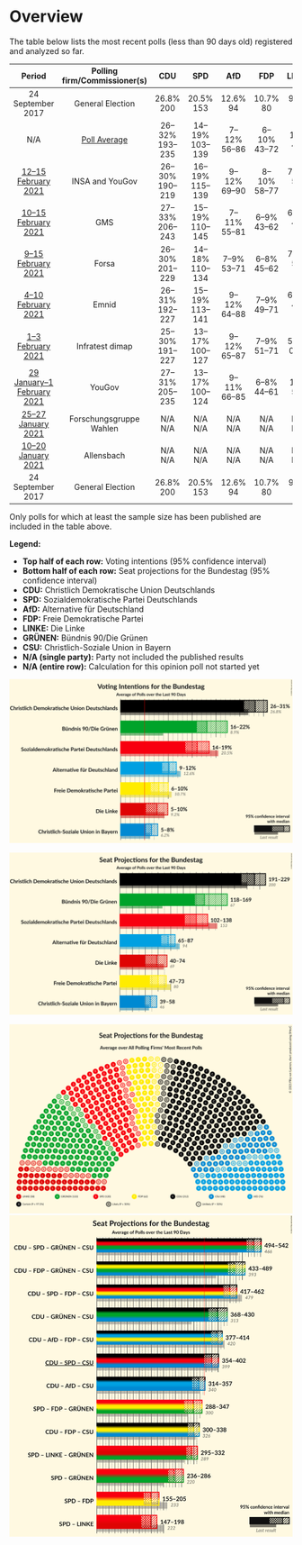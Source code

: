 # Overview

The table below lists the most recent polls (less than 90 days old) registered and analyzed so far.

| Period     | Polling firm/Commissioner(s) | CDU | SPD | AfD | FDP | LINKE | GRÜNEN | CSU |
|:----------:|:----------------------------:|:--:|:--:|:--:|:--:|:--:|:--:|:--:|
| 24 September 2017 | General Election | 26.8% <br> 200 | 20.5% <br> 153 | 12.6% <br> 94 | 10.7% <br> 80 | 9.2% <br> 69 | 8.9% <br> 67 | 6.2% <br> 46 |
| N/A | [Poll Average](average.html) | 26–32% <br> 193–235 | 14–19% <br> 103–139 | 7–12% <br> 56–86 | 6–10% <br> 43–72 | 5–10% <br> 41–73 | 16–22% <br> 119–167 | 5–8% <br> 40–60 |
| [12–15 February 2021](2021-02-15-INSAandYouGov.html) | INSA and YouGov | 26–30% <br> 190–219 | 16–19% <br> 115–139 | 9–12% <br> 69–90 | 8–10% <br> 58–77 | 7–9% <br> 51–70 | 16–19% <br> 117–139 | 5–7% <br> 38–52 |
| [10–15 February 2021](2021-02-15-GMS.html) | GMS | 27–33% <br> 206–243 | 15–19% <br> 110–145 | 7–11% <br> 55–81 | 6–9% <br> 43–62 | 6–9% <br> 43–62 | 16–21% <br> 118–151 | 6–9% <br> 43–64 |
| [9–15 February 2021](2021-02-15-Forsa.html) | Forsa | 26–30% <br> 201–229 | 14–18% <br> 110–134 | 7–9% <br> 53–71 | 6–8% <br> 45–62 | 7–9% <br> 55–69 | 17–21% <br> 134–158 | 6–8% <br> 43–57 |
| [4–10 February 2021](2021-02-10-Emnid.html) | Emnid | 26–31% <br> 192–227 | 15–19% <br> 113–141 | 9–12% <br> 64–88 | 7–9% <br> 49–71 | 6–8% <br> 43–64 | 16–20% <br> 116–149 | 5–8% <br> 40–58 |
| [1–3 February 2021](2021-02-03-Infratestdimap.html) | Infratest dimap | 25–30% <br> 191–227 | 13–17% <br> 100–127 | 9–12% <br> 65–87 | 7–9% <br> 51–71 | 5–7% <br> 0–55 | 19–23% <br> 143–175 | 5–8% <br> 40–59 |
| [29 January–1 February 2021](2021-02-01-YouGov.html) | YouGov | 27–31% <br> 205–235 | 13–17% <br> 100–124 | 9–11% <br> 66–85 | 6–8% <br> 44–61 | 8–10% <br> 59–77 | 16–20% <br> 122–146 | 6–8% <br> 43–59 |
| [25–27 January 2021](2021-01-27-ForschungsgruppeWahlen.html) | Forschungsgruppe Wahlen | N/A <br> N/A | N/A <br> N/A | N/A <br> N/A | N/A <br> N/A | N/A <br> N/A | N/A <br> N/A | N/A <br> N/A |
| [10–20 January 2021](2021-01-20-Allensbach.html) | Allensbach | N/A <br> N/A | N/A <br> N/A | N/A <br> N/A | N/A <br> N/A | N/A <br> N/A | N/A <br> N/A | N/A <br> N/A |
| 24 September 2017 | General Election | 26.8% <br> 200 | 20.5% <br> 153 | 12.6% <br> 94 | 10.7% <br> 80 | 9.2% <br> 69 | 8.9% <br> 67 | 6.2% <br> 46 |

Only polls for which at least the sample size has been published are included in the table above.

**Legend:**
+ **Top half of each row:** Voting intentions (95% confidence interval)
+ **Bottom half of each row:** Seat projections for the Bundestag (95% confidence interval)
+ **CDU:** Christlich Demokratische Union Deutschlands
+ **SPD:** Sozialdemokratische Partei Deutschlands
+ **AfD:** Alternative für Deutschland
+ **FDP:** Freie Demokratische Partei
+ **LINKE:** Die Linke
+ **GRÜNEN:** Bündnis 90/Die Grünen
+ **CSU:** Christlich-Soziale Union in Bayern
+ **N/A (single party):** Party not included the published results
+ **N/A (entire row):** Calculation for this opinion poll not started yet


![Graph with voting intentions not yet produced](average.png "Voting Intentions")

![Graph with seats not yet produced](average-seats.png "Seats")

![Graph with seating plan not yet produced](average-seating-plan.png "Seating Plan")
![Graph with coalitions seats not yet produced](average-coalitions-seats.png "Coalitions Seats")
